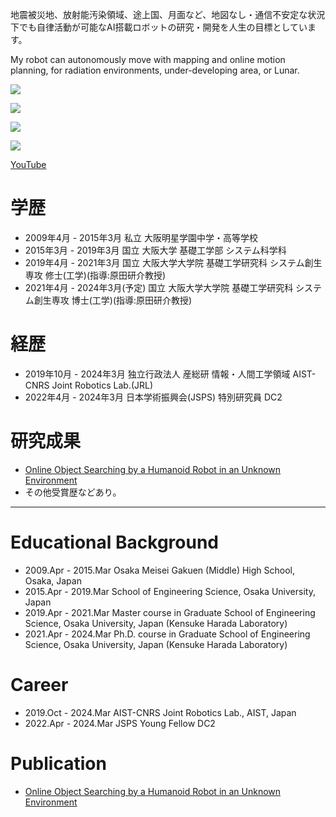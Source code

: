 地震被災地、放射能汚染領域、途上国、月面など、地図なし・通信不安定な状況下でも自律活動が可能なAI搭載ロボットの研究・開発を人生の目標としています。

My robot can autonomously move with mapping and online motion planning, for radiation environments, under-developing area, or Lunar.


[![](https://img.youtube.com/vi/G4TL71bgmY4/0.jpg)](https://www.youtube.com/watch?v=G4TL71bgmY4)

[![](https://img.youtube.com/vi/eNSgVcE5eg4/0.jpg)](https://www.youtube.com/watch?v=eNSgVcE5eg4)

[![](https://img.youtube.com/vi/2rr84jnez4k/0.jpg)](https://www.youtube.com/watch?v=2rr84jnez4k)

[![](https://img.youtube.com/vi/q-xpZdomM0k/0.jpg)](https://www.youtube.com/watch?v=q-xpZdomM0k)


[YouTube](https://www.youtube.com/@masatotsuru558)



# 学歴
* 2009年4月 - 2015年3月 私立 大阪明星学園中学・高等学校
* 2015年3月 - 2019年3月 国立 大阪大学 基礎工学部 システム科学科
* 2019年4月 - 2021年3月 国立 大阪大学大学院 基礎工学研究科 システム創生専攻 修士(工学)(指導:原田研介教授)
* 2021年4月 - 2024年3月(予定) 国立 大阪大学大学院 基礎工学研究科 システム創生専攻 博士(工学)(指導:原田研介教授)

# 経歴
* 2019年10月 - 2024年3月 独立行政法人 産総研 情報・人間工学領域 AIST-CNRS Joint Robotics Lab.(JRL)
* 2022年4月 - 2024年3月 日本学術振興会(JSPS) 特別研究員 DC2

# 研究成果
* [Online Object Searching by a Humanoid Robot in an Unknown Environment](https://ieeexplore.ieee.org/document/9361266)
* その他受賞歴などあり。

---


# Educational Background
* 2009.Apr - 2015.Mar Osaka Meisei Gakuen (Middle) High School, Osaka, Japan
* 2015.Apr - 2019.Mar School of Engineering Science, Osaka University, Japan
* 2019.Apr - 2021.Mar Master course in Graduate School of Engineering Science, Osaka University, Japan (Kensuke Harada Laboratory)
* 2021.Apr - 2024.Mar Ph.D. course in Graduate School of Engineering Science, Osaka University, Japan (Kensuke Harada Laboratory)

# Career

* 2019.Oct - 2024.Mar AIST-CNRS Joint Robotics Lab., AIST, Japan
* 2022.Apr - 2024.Mar JSPS Young Fellow DC2



# Publication
* [Online Object Searching by a Humanoid Robot in an Unknown Environment](https://ieeexplore.ieee.org/document/9361266)


